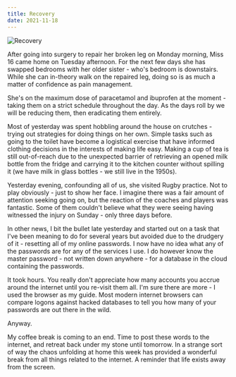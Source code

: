 ```yaml
---
title: Recovery
date: 2021-11-18
---
```


![Recovery](https://source.unsplash.com/npxXWgQ33ZQ/1600x900)

After going into surgery to repair her broken leg on Monday morning, Miss 16 came home on Tuesday afternoon. For the next few days she has swapped bedrooms with her older sister - who's bedroom is downstairs. While she can in-theory walk on the repaired leg, doing so is as much a matter of confidence as pain management.

She's on the maximum dose of paracetamol and ibuprofen at the moment - taking them on a strict schedule throughout the day. As the days roll by we will be reducing them, then eradicating them entirely.

Most of yesterday was spent hobbling around the house on crutches - trying out strategies for doing things on her own. Simple tasks such as going to the toilet have become a logistical exercise that have informed clothing decisions in the interests of making life easy. Making a cup of tea is still out-of-reach due to the unexpected barrier of retrieving an opened milk bottle from the fridge and carrying it to the kitchen counter without spilling it (we have milk in glass bottles - we still live in the 1950s).

Yesterday evening, confounding all of us, she visited Rugby practice. Not to play obviously - just to show her face. I imagine there was a fair amount of attention seeking going on, but the reaction of the coaches and players was fantastic. Some of them couldn't believe what they were seeing having witnessed the injury on Sunday - only three days before.

In other news, I bit the bullet late yesterday and started out on a task that I've been meaning to do for several years but avoided due to the drudgery of it - resetting all of my online passwords. I now have no idea what any of the passwords are for any of the services I use. I do however know the master password - not written down anywhere - for a database in the cloud containing the passwords.

It took hours. You really don't appreciate how many accounts you accrue around the internet until you re-visit them all. I'm sure there are more - I used the browser as my guide. Most modern internet browsers can compare logons against hacked databases to tell you how many of your passwords are out there in the wild.

Anyway. 

My coffee break is coming to an end. Time to post these words to the internet, and retreat back under my stone until tomorrow. In a strange sort of way the chaos unfolding at home this week has provided a wonderful break from all things related to the internet. A reminder that life exists away from the screen.